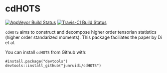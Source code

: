 # cdHOTS
[![AppVeyor Build Status](https://ci.appveyor.com/api/projects/status/github/junruidi/cdHOTS?branch=master&svg=true)](https://ci.appveyor.com/project/junruidi/cdHOTS)
[![Travis-CI Build Status](https://travis-ci.org/junruidi/cdHOTS.svg?branch=master)](https://travis-ci.org/junruidi/cdHOTS)

`cdHOTS` aims to construct and decompose higher order tensorian statistics (higher order standarized moments). This package faciliates the paper by Di et al.

You can install `cdHOTS` from Github with:
```{r}
#install.package("devtools")
devtools::install_github("junruidi/cdHOTS")
```
